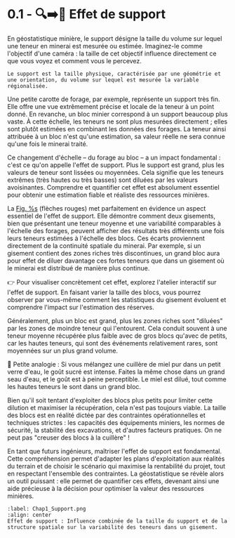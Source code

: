 # 0.1 - 🔍➡️🧊 Effet de support

En géostatistique minière, le support désigne la taille du volume sur lequel une teneur en minerai est mesurée ou estimée. Imaginez-le comme l'objectif d'une caméra : la taille de cet objectif influence directement ce que vous voyez et comment vous le percevez. 

```{dropdown} **Support)**
Le support est la taille physique, caractérisée par une géométrie et une orientation, du volume sur lequel est mesurée la variable régionalisée. 
```

Une petite carotte de forage, par exemple, représente un support très fin. Elle offre une vue extrêmement précise et locale de la teneur à un point donné. En revanche, un bloc minier correspond à un support beaucoup plus vaste. À cette échelle, les teneurs ne sont plus mesurées directement ; elles sont plutôt estimées en combinant les données des forages. La teneur ainsi attribuée à un bloc n'est qu'une estimation, sa valeur réelle ne sera connue qu'une fois le minerai traité.

Ce changement d'échelle – du forage au bloc – a un impact fondamental : c'est ce qu'on appelle l'effet de support. Plus le support est grand, plus les valeurs de teneur sont lissées ou moyennées. Cela signifie que les teneurs extrêmes (très hautes ou très basses) sont diluées par les valeurs avoisinantes. Comprendre et quantifier cet effet est absolument essentiel pour obtenir une estimation fiable et réaliste des ressources minières.

La [Fig. %s](#Chap1_Support.png) (flèches rouges) met parfaitement en évidence un aspect essentiel de l'effet de support. Elle démontre comment deux gisements, bien que présentant une teneur moyenne et une variabilité comparables à l'échelle des forages, peuvent afficher des résultats très différents une fois leurs teneurs estimées à l'échelle des blocs. Ces écarts proviennent directement de la continuité spatiale du minerai. Par exemple, si un gisement contient des zones riches très discontinues, un grand bloc aura pour effet de diluer davantage ces fortes teneurs que dans un gisement où le minerai est distribué de manière plus continue.

👉 Pour visualiser concrètement cet effet, explorez l'atelier interactif sur l'effet de support. En faisant varier la taille des blocs, vous pourrez observer par vous-même comment les statistiques du gisement évoluent et comprendre l'impact sur l'estimation des réserves.

Généralement, plus un bloc est grand, plus les zones riches sont "diluées" par les zones de moindre teneur qui l'entourent. Cela conduit souvent à une teneur moyenne récupérée plus faible avec de gros blocs qu'avec de petits, car les hautes teneurs, qui sont des événements relativement rares, sont moyennées sur un plus grand volume.

🎨 Petite analogie : Si vous mélangez une cuillère de miel pur dans un petit verre d'eau, le goût sucré est intense. Faites la même chose dans un grand seau d'eau, et le goût est à peine perceptible. Le miel est dilué, tout comme les hautes teneurs le sont dans un grand bloc.

Bien qu'il soit tentant d'exploiter des blocs plus petits pour limiter cette dilution et maximiser la récupération, cela n'est pas toujours viable. La taille des blocs est en réalité dictée par des contraintes opérationnelles et techniques strictes : les capacités des équipements miniers, les normes de sécurité, la stabilité des excavations, et d'autres facteurs pratiques. On ne peut pas "creuser des blocs à la cuillère" !

En tant que futurs ingénieurs, maîtriser l'effet de support est fondamental. Cette compréhension permet d'adapter les plans d'exploitation aux réalités du terrain et de choisir le scénario qui maximise la rentabilité du projet, tout en respectant l'ensemble des contraintes. La géostatistique se révèle alors un outil puissant : elle permet de quantifier ces effets, devenant ainsi une aide précieuse à la décision pour optimiser la valeur des ressources minières.

```{figure} images/Chap1_Support.png
:label: Chap1_Support.png
:align: center 
Effet de support : Influence combinée de la taille du support et de la structure spatiale sur la variabilité des teneurs dans un gisement. 
``` 
